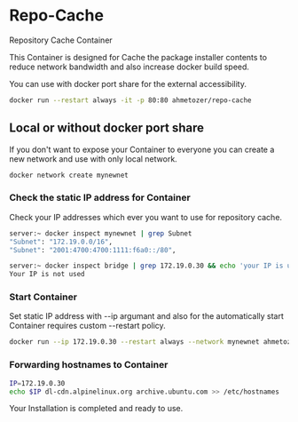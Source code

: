 # Repo-Cache
Repository Cache Container

This Container is designed for Cache the package installer contents to reduce network bandwidth and also increase docker build speed.


You can use with docker port share for the external accessibility.

```bash
docker run --restart always -it -p 80:80 ahmetozer/repo-cache
```

## Local or without docker port share
If you don't want to expose your Container to everyone you can create a new network and use with only local network.

```bash
docker network create mynewnet
```
### Check the static IP address for Container
Check your IP addresses which ever you want to use for repository cache.

```bash
server:~ docker inspect mynewnet | grep Subnet
"Subnet": "172.19.0.0/16",
"Subnet": "2001:4700:4700:1111:f6a0::/80",

server:~ docker inspect bridge | grep 172.19.0.30 && echo 'your IP is used, please select another one' || echo 'Your IP is not used'
Your IP is not used
```

### Start Container
Set static IP address with --ip argumant and also for the automatically start Container requires custom --restart policy.
```bash
docker run --ip 172.19.0.30 --restart always --network mynewnet ahmetozer/repo-cache
```

### Forwarding hostnames to Container

```bash
IP=172.19.0.30
echo $IP dl-cdn.alpinelinux.org archive.ubuntu.com >> /etc/hostnames
```

Your Installation is completed and ready to use.

